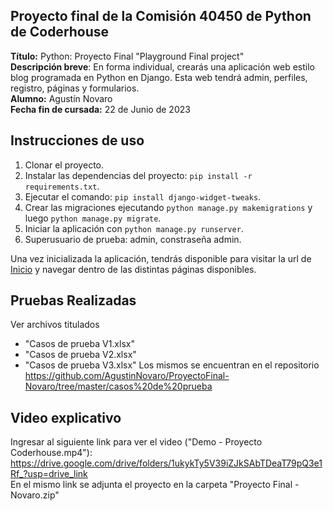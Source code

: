 ## Proyecto final de la Comisión 40450 de Python de Coderhouse

**Título:** Python: Proyecto Final "Playground Final project"  
**Descripción breve**: En forma individual, crearás una aplicación web estilo blog programada en Python en Django. Esta web tendrá admin, perfiles, registro, páginas y formularios.  
**Alumno:** Agustín Novaro  
**Fecha fin de cursada:** 22 de Junio de 2023  

## Instrucciones de uso

1. Clonar el proyecto.
2. Instalar las dependencias del proyecto: `pip install -r requirements.txt`.
3. Ejecutar el comando: `pip install django-widget-tweaks`.
4. Crear las migraciones ejecutando `python manage.py makemigrations` y luego `python manage.py migrate`.
5. Iniciar la aplicación con `python manage.py runserver`.
6. Superusuario de prueba: admin, constraseña admin.

Una vez inicializada la aplicación, tendrás disponible para visitar la url de [Inicio](http://127.0.0.1:8000/) y navegar dentro de las distintas páginas disponibles.

## Pruebas Realizadas
Ver archivos titulados 
- "Casos de prueba V1.xlsx"
- "Casos de prueba V2.xlsx"
- "Casos de prueba V3.xlsx" 
Los mismos se encuentran en el repositorio https://github.com/AgustinNovaro/ProyectoFinal-Novaro/tree/master/casos%20de%20prueba

## Video explicativo
Ingresar al siguiente link para ver el video ("Demo - Proyecto Coderhouse.mp4"): https://drive.google.com/drive/folders/1ukykTy5V39iZJkSAbTDeaT79pQ3e1Rf_?usp=drive_link  
En el mismo link se adjunta el proyecto en la carpeta "Proyecto Final - Novaro.zip"
